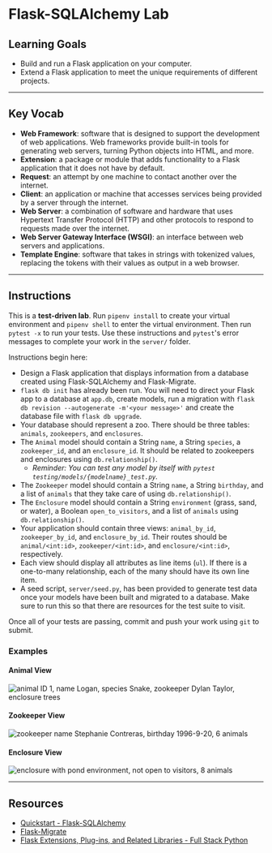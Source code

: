 # Flask-SQLAlchemy Lab

## Learning Goals

- Build and run a Flask application on your computer.
- Extend a Flask application to meet the unique requirements of different
  projects.

***

## Key Vocab

- **Web Framework**: software that is designed to support the development of
  web applications. Web frameworks provide built-in tools for generating web
  servers, turning Python objects into HTML, and more.
- **Extension**: a package or module that adds functionality to a Flask
  application that it does not have by default.
- **Request**: an attempt by one machine to contact another over the internet.
- **Client**: an application or machine that accesses services being provided
  by a server through the internet.
- **Web Server**: a combination of software and hardware that uses Hypertext
  Transfer Protocol (HTTP) and other protocols to respond to requests made
  over the internet.
- **Web Server Gateway Interface (WSGI)**: an interface between web servers
  and applications.
- **Template Engine**: software that takes in strings with tokenized
  values, replacing the tokens with their values as output in a web browser.

***

## Instructions

This is a **test-driven lab**. Run `pipenv install` to create your virtual
environment and `pipenv shell` to enter the virtual environment. Then run
`pytest -x` to run your tests. Use these instructions and `pytest`'s error
messages to complete your work in the `server/` folder.

Instructions begin here:

- Design a Flask application that displays information from a database created
  using Flask-SQLAlchemy and Flask-Migrate.
- `flask db init` has already been run. You will need to direct your Flask app
  to a database at `app.db`, create models, run a migration with `flask db
  revision --autogenerate -m'<your message>'` and create the database file with
  `flask db upgrade`.
- Your database should represent a zoo. There should be three tables: `animals`,
  `zookeepers`, and `enclosures`.
- The `Animal` model should contain a String `name`, a String `species`, a
  `zookeeper_id`, and an `enclosure_id`. It should be related to zookeepers and
  enclosures using `db.relationship()`.
  - _Reminder: You can test any model by itself with
    `pytest testing/models/{modelname}_test.py`._
- The `Zookeeper` model should contain a String `name`, a String `birthday`, and
  a list of `animals` that they take care of using `db.relationship()`.
- The `Enclosure` model should contain a String `environment` (grass, sand, or
  water), a Boolean `open_to_visitors`, and a list of `animals` using
  `db.relationship()`.
- Your application should contain three views: `animal_by_id`,
  `zookeeper_by_id`, and `enclosure_by_id`. Their routes should be
  `animal/<int:id>`, `zookeeper/<int:id>`, and `enclosure/<int:id>`,
  respectively.
- Each view should display all attributes as line items (`ul`). If there is a
  one-to-many relationship, each of the many should have its own line item.
- A seed script, `server/seed.py`, has been provided to generate test data once your
  models have been built and migrated to a database. Make sure to run this so
  that there are resources for the test suite to visit.

Once all of your tests are passing, commit and push your work using `git` to
submit.

### Examples

#### Animal View

![animal ID 1, name Logan, species Snake, zookeeper Dylan Taylor,
enclosure trees](
https://curriculum-content.s3.amazonaws.com/python/flask-sqlalchemy-lab-1.png
)

#### Zookeeper View

![zookeeper name Stephanie Contreras, birthday 1996-9-20, 6 animals](
https://curriculum-content.s3.amazonaws.com/python/flask-sqlalchemy-lab-2.png
)

#### Enclosure View

![enclosure with pond environment, not open to visitors, 8 animals](
https://curriculum-content.s3.amazonaws.com/python/flask-sqlalchemy-lab-3.png
)

***

## Resources

- [Quickstart - Flask-SQLAlchemy][flask_sqla]
- [Flask-Migrate](https://flask-migrate.readthedocs.io/en/latest/)
- [Flask Extensions, Plug-ins, and Related Libraries - Full Stack Python](https://www.fullstackpython.com/flask-extensions-plug-ins-related-libraries.html)

[flask_sqla]: https://flask-sqlalchemy.palletsprojects.com/en/2.x/quickstart/#
